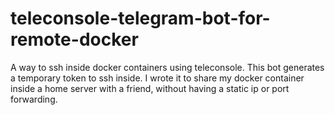 # teleconsole-telegram-bot-for-remote-docker
A way to ssh inside docker containers using teleconsole. This bot generates a temporary token to ssh inside.
I wrote it to share my docker container inside a home server with a friend, without having a static ip or port forwarding. 